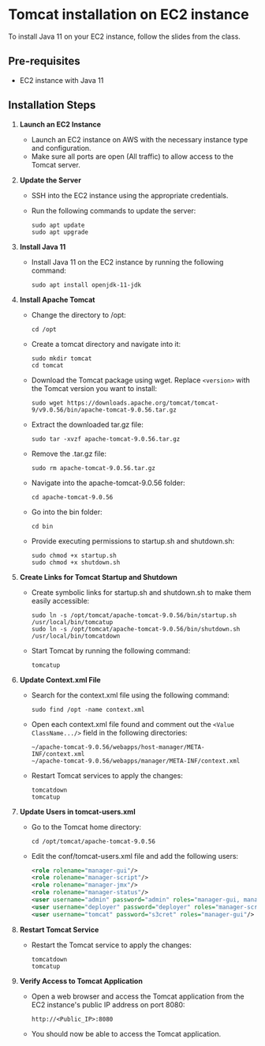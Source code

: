 # Tomcat installation on EC2 instance

To install Java 11 on your EC2 instance, follow the slides from the class.

## Pre-requisites

- EC2 instance with Java 11

## Installation Steps

1. **Launch an EC2 Instance**

    - Launch an EC2 instance on AWS with the necessary instance type and configuration.
    - Make sure all ports are open (All traffic) to allow access to the Tomcat server.

2. **Update the Server**

    - SSH into the EC2 instance using the appropriate credentials.
    - Run the following commands to update the server:

        ```
        sudo apt update
        sudo apt upgrade
        ```

3. **Install Java 11**

    - Install Java 11 on the EC2 instance by running the following command:

        ```
        sudo apt install openjdk-11-jdk
        ```

4. **Install Apache Tomcat**

    - Change the directory to /opt:

        ```
        cd /opt
        ```

    - Create a tomcat directory and navigate into it:

        ```
        sudo mkdir tomcat
        cd tomcat
        ```

    - Download the Tomcat package using wget. Replace `<version>` with the Tomcat version you want to install:

        ```
        sudo wget https://downloads.apache.org/tomcat/tomcat-9/v9.0.56/bin/apache-tomcat-9.0.56.tar.gz
        ```

    - Extract the downloaded tar.gz file:

        ```
        sudo tar -xvzf apache-tomcat-9.0.56.tar.gz
        ```

    - Remove the .tar.gz file:

        ```
        sudo rm apache-tomcat-9.0.56.tar.gz
        ```

    - Navigate into the apache-tomcat-9.0.56 folder:

        ```
        cd apache-tomcat-9.0.56
        ```

    - Go into the bin folder:

        ```
        cd bin
        ```

    - Provide executing permissions to startup.sh and shutdown.sh:

        ```
        sudo chmod +x startup.sh
        sudo chmod +x shutdown.sh
        ```

5. **Create Links for Tomcat Startup and Shutdown**

    - Create symbolic links for startup.sh and shutdown.sh to make them easily accessible:

        ```
        sudo ln -s /opt/tomcat/apache-tomcat-9.0.56/bin/startup.sh /usr/local/bin/tomcatup
        sudo ln -s /opt/tomcat/apache-tomcat-9.0.56/bin/shutdown.sh /usr/local/bin/tomcatdown
        ```

    - Start Tomcat by running the following command:

        ```
        tomcatup
        ```

6. **Update Context.xml File**

    - Search for the context.xml file using the following command:

        ```
        sudo find /opt -name context.xml
        ```

    - Open each context.xml file found and comment out the `<Value ClassName.../>` field in the following directories:

        ```
        ~/apache-tomcat-9.0.56/webapps/host-manager/META-INF/context.xml
        ~/apache-tomcat-9.0.56/webapps/manager/META-INF/context.xml
        ```

    - Restart Tomcat services to apply the changes:

        ```
        tomcatdown
        tomcatup
        ```

7. **Update Users in tomcat-users.xml**

    - Go to the Tomcat home directory:

        ```
        cd /opt/tomcat/apache-tomcat-9.0.56
        ```

    - Edit the conf/tomcat-users.xml file and add the following users:

        ```xml
        <role rolename="manager-gui"/>
        <role rolename="manager-script"/>
        <role rolename="manager-jmx"/>
        <role rolename="manager-status"/>
        <user username="admin" password="admin" roles="manager-gui, manager-script, manager-jmx, manager-status"/>
        <user username="deployer" password="deployer" roles="manager-script"/>
        <user username="tomcat" password="s3cret" roles="manager-gui"/>
        ```

8. **Restart Tomcat Service**

    - Restart the Tomcat service to apply the changes:

        ```
        tomcatdown
        tomcatup
        ```

9. **Verify Access to Tomcat Application**

    - Open a web browser and access the Tomcat application from the EC2 instance's public IP address on port 8080:

        ```
        http://<Public_IP>:8080
        ```

    - You should now be able to access the Tomcat application.

